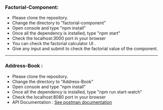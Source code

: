 ### Factorial-Component:

- Please clone the repository.
- Change the directory to "factorial-component"
- Open console and type "npm install"
- Once all the dependency is installed, type "npm start"
- Check the localhost:3000 port in your browser
- You can check the factorial calculator UI .
- Give any input and submit to check the factorial value of the component.

---

### Address-Book :

- Please clone the repository.
- Change the directory to "Address-Book"
- Open console and type "npm install"
- Once all the dependency is installed, type "npm run start-watch"
- Check the localhost:8080 port in your browser
- API Documentation : [See postman documentation](https://documenter.getpostman.com/view/3844660/SWT7DLFR?version=latest)
